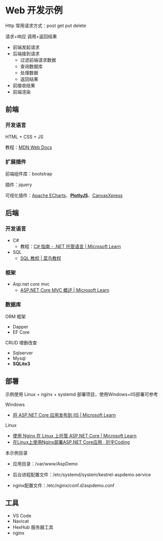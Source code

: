# Web 开发示例

Http 常用请求方式：post get put delete

请求+响应   调用+返回结果

- 前端发起请求
- 后端接到请求
  - 过滤前端请求数据
  - 查询数据库
  - 处理数据
  - 返回结果
- 前接收结果
- 前端渲染

## 前端

### 开发语言

HTML + CSS + JS

教程：[MDN Web Docs](https://developer.mozilla.org/zh-CN/)

### 扩展插件

前端组件库：bootstrap

插件：jquery

可视化插件：[Apache ECharts](https://echarts.apache.org/zh/index.html)、**[PlotlyJS](https://plotly.com/javascript/)**、[CanvasXpress](https://www.canvasxpress.org/)

## 后端

### 开发语言

- C# 
  - 教程：[C# 指南 - .NET 托管语言 | Microsoft Learn](https://learn.microsoft.com/zh-cn/dotnet/csharp/)
- SQL
  - [SQL 教程 | 菜鸟教程](https://www.runoob.com/sql/sql-tutorial.html)

### 框架

- Asp.net core mvc
  - [ASP.NET Core MVC 概述 | Microsoft Learn](https://learn.microsoft.com/zh-cn/aspnet/core/mvc/overview?view=aspnetcore-9.0)

### 数据库

ORM 框架

- Dapper
- EF Core

CRUD 增删改查

- Sqlserver
- Mysql
- **SQLite3**

## 部署

示例使用 Linux + nginx + systemd 部署项目，使用Windows+IIS部署可参考

Windows

- [将 ASP.NET Core 应用发布到 IIS | Microsoft Learn](https://learn.microsoft.com/zh-cn/aspnet/core/tutorials/publish-to-iis?view=aspnetcore-9.0&tabs=visual-studio)

Linux

- [使用 Nginx 在 Linux 上托管 ASP.NET Core | Microsoft Learn](https://learn.microsoft.com/zh-cn/aspnet/core/host-and-deploy/linux-nginx?view=aspnetcore-9.0&tabs=linux-ubuntu)
- [在Linux上使用Nginx部署ASP.NET Core应用 · 珩宇Coding](https://ihuadz.top/posts/dotnet/004-在linux上部署asp.net-core应用/)

本示例目录

- 应用目录：/var/www/AspDemo

- 后台进程配置文件：/etc/systemd/system/kestrel-aspdemo.service

- nginx配置文件：/etc/nginx/conf.d/aspdemo.conf

## 工具

- VS Code
- Navicat
- HexHub 服务器工具
- nginx